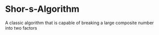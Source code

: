 # Shor-s-Algorithm
A classic algorithm that is capable of breaking a large composite number into two factors
